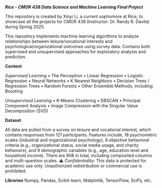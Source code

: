 _**Rice - CMOR 438 Data Science and Machine Learning Final Project**_

This repository is created by Xinyi Li, a current sophomore at Rice, to showcase all the projects for CMOR 438 (Instructor: Dr. Randy R. Davila) during Spring 2025. 

This repository implements machine learning algorithms to analyze relationships between leisure/vocational interests and psychological/organizational outcomes using survey data. Contains both supervised and unsupervised approaches for exploratory analysis and prediction.

**Content**

_Supervised Learning_
• The Perceptron
• Linear Regression
• Logistic Regression
• Neural Networks
• K Nearest Neighbors
• Decision Trees / Regression Trees
• Random Forests
• Other Ensemble Methods, including Boosting

_Unsupervised Learning_
• K-Means Clustering
• DBSCAN
• Principal Component Analysis
• Image Compression with the Singular Value Decomposition (SVD)

**Dataset**

All data are pulled from a survey on leisure and vocational interest, which contains responses from 121 participants. Features include, 18 psychometric scales (industrial and organizational psychology), 8 objective behavioral criteria (e.g., organizational status, social media usage, and charity behaviors), and 9 demographic variables (e.g., age, education level and household income). There are 908 in total, including composited columns and multi-question scales. 
⚠️ *Confidentiality*: This data is protected for academic use only. Unauthorized redistribution or commercial use is prohibited.

**Libraries**
Numpy, Pandas, Scikit-learn, Matplotlib, TensorFlow, SciPy, etc.
